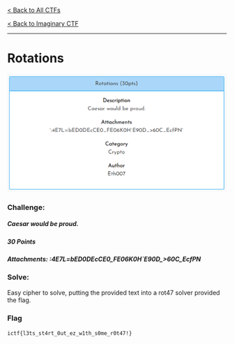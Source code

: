[< Back to All CTFs](https://github.com/KrisLloyd/CTF#ctf-solves)

[< Back to Imaginary CTF](https://github.com/KrisLloyd/CTF#imaginary-ctf-ongoing-2021)
***

# Rotations

![Rotations Challenge](Rotations.PNG)

### Challenge:
##### Caesar would be proud.
##### 30 Points
##### Attachments: :4E7L=bED0DEcCE0_FE06K0H\`E90D_>60C_EcfPN

### Solve:

Easy cipher to solve, putting the provided text into a rot47 solver provided the flag.


### Flag
```
ictf{l3ts_st4rt_0ut_ez_w1th_s0me_r0t47!}
```

